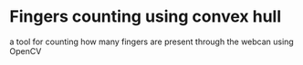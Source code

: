 # Fingers counting using convex hull
a tool for counting how many fingers are present through the webcan using OpenCV

#### 
